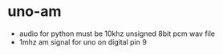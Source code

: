 # uno-am
* audio for python must be 10khz unsigned 8bit pcm wav file
* 1mhz am signal for uno on digital pin 9

